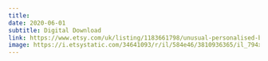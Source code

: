 ```yaml
---
title: 
date: 2020-06-01
subtitle: Digital Download
link: https://www.etsy.com/uk/listing/1183661798/unusual-personalised-bespoke-couples-in
image: https://i.etsystatic.com/34641093/r/il/584e46/3810936365/il_794xN.3810936365_2ule.jpg
---
```

